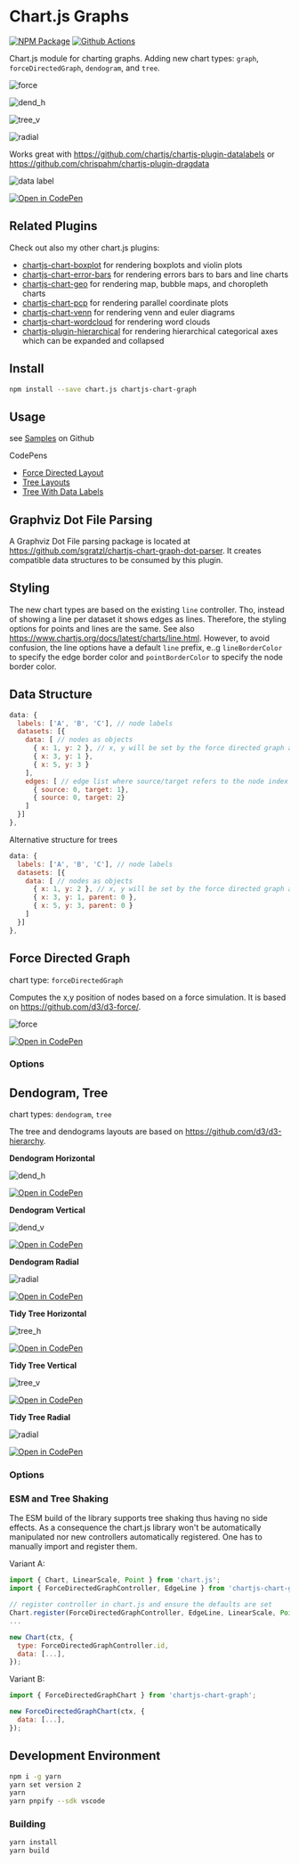 # Chart.js Graphs

[![NPM Package][npm-image]][npm-url] [![Github Actions][github-actions-image]][github-actions-url]

Chart.js module for charting graphs. Adding new chart types: `graph`, `forceDirectedGraph`, `dendogram`, and `tree`.

![force](https://user-images.githubusercontent.com/4129778/65398353-9bc03f80-dd84-11e9-8f14-339635c1ba4e.png)

![dend_h](https://user-images.githubusercontent.com/4129778/65398352-9bc03f80-dd84-11e9-9197-ecb66a872736.png)

![tree_v](https://user-images.githubusercontent.com/4129778/65398350-9bc03f80-dd84-11e9-8c94-e93c07040ee7.png)

![radial](https://user-images.githubusercontent.com/4129778/65398354-9bc03f80-dd84-11e9-9633-c4c80bd9c384.png)

Works great with https://github.com/chartjs/chartjs-plugin-datalabels or https://github.com/chrispahm/chartjs-plugin-dragdata

![data label](https://user-images.githubusercontent.com/4129778/65398517-a0392800-dd85-11e9-800a-144a13ad2ba1.png)

[![Open in CodePen][codepen]](https://codepen.io/sgratzl/pen/vYNVbgd)

## Related Plugins

Check out also my other chart.js plugins:

- [chartjs-chart-boxplot](https://github.com/sgratzl/chartjs-chart-boxplot) for rendering boxplots and violin plots
- [chartjs-chart-error-bars](https://github.com/sgratzl/chartjs-chart-error-bars) for rendering errors bars to bars and line charts
- [chartjs-chart-geo](https://github.com/sgratzl/chartjs-chart-geo) for rendering map, bubble maps, and choropleth charts
- [chartjs-chart-pcp](https://github.com/sgratzl/chartjs-chart-pcp) for rendering parallel coordinate plots
- [chartjs-chart-venn](https://github.com/sgratzl/chartjs-chart-venn) for rendering venn and euler diagrams
- [chartjs-chart-wordcloud](https://github.com/sgratzl/chartjs-chart-wordcloud) for rendering word clouds
- [chartjs-plugin-hierarchical](https://github.com/sgratzl/chartjs-plugin-hierarchical) for rendering hierarchical categorical axes which can be expanded and collapsed

## Install

```bash
npm install --save chart.js chartjs-chart-graph
```

## Usage

see [Samples](https://github.com/sgratzl/chartjs-chart-graph/tree/master/samples) on Github

CodePens

- [Force Directed Layout](https://codepen.io/sgratzl/pen/mdezvmL)
- [Tree Layouts](https://codepen.io/sgratzl/pen/jObedwg)
- [Tree With Data Labels](https://codepen.io/sgratzl/pen/vYNVbgd)

## Graphviz Dot File Parsing

A Graphviz Dot File parsing package is located at https://github.com/sgratzl/chartjs-chart-graph-dot-parser.
It creates compatible data structures to be consumed by this plugin.

## Styling

The new chart types are based on the existing `line` controller. Tho, instead of showing a line per dataset it shows edges as lines. Therefore, the styling options for points and lines are the same. See also https://www.chartjs.org/docs/latest/charts/line.html. However, to avoid confusion, the line options have a default `line` prefix, e..g `lineBorderColor` to specify the edge border color and `pointBorderColor` to specify the node border color.

## Data Structure

```js
data: {
  labels: ['A', 'B', 'C'], // node labels
  datasets: [{
    data: [ // nodes as objects
      { x: 1, y: 2 }, // x, y will be set by the force directed graph and can be omitted
      { x: 3, y: 1 },
      { x: 5, y: 3 }
    ],
    edges: [ // edge list where source/target refers to the node index
      { source: 0, target: 1},
      { source: 0, target: 2}
    ]
  }]
},
```

Alternative structure for trees

```js
data: {
  labels: ['A', 'B', 'C'], // node labels
  datasets: [{
    data: [ // nodes as objects
      { x: 1, y: 2 }, // x, y will be set by the force directed graph and can be omitted
      { x: 3, y: 1, parent: 0 },
      { x: 5, y: 3, parent: 0 }
    ]
  }]
},
```

## Force Directed Graph

chart type: `forceDirectedGraph`

Computes the x,y position of nodes based on a force simulation. It is based on https://github.com/d3/d3-force/.

![force](https://user-images.githubusercontent.com/4129778/65398353-9bc03f80-dd84-11e9-8f14-339635c1ba4e.png)

[![Open in CodePen][codepen]](https://codepen.io/sgratzl/pen/mdezvmL)

### Options

## Dendogram, Tree

chart types: `dendogram`, `tree`

The tree and dendograms layouts are based on https://github.com/d3/d3-hierarchy.

**Dendogram Horizontal**

![dend_h](https://user-images.githubusercontent.com/4129778/65398352-9bc03f80-dd84-11e9-9197-ecb66a872736.png)

[![Open in CodePen][codepen]](https://codepen.io/sgratzl/pen/jObedwg)

**Dendogram Vertical**

![dend_v](https://user-images.githubusercontent.com/4129778/65398355-9bc03f80-dd84-11e9-9ea3-9501a79491fb.png)

[![Open in CodePen][codepen]](https://codepen.io/sgratzl/pen/jObedwg)

**Dendogram Radial**

![radial](https://user-images.githubusercontent.com/4129778/65398460-581a0580-dd85-11e9-93b6-b70946f1155f.png)

[![Open in CodePen][codepen]](https://codepen.io/sgratzl/pen/jObedwg)

**Tidy Tree Horizontal**

![tree_h](https://user-images.githubusercontent.com/4129778/65398351-9bc03f80-dd84-11e9-83f9-50b454fa6929.png)

[![Open in CodePen][codepen]](https://codepen.io/sgratzl/pen/jObedwg)

**Tidy Tree Vertical**

![tree_v](https://user-images.githubusercontent.com/4129778/65398350-9bc03f80-dd84-11e9-8c94-e93c07040ee7.png)

[![Open in CodePen][codepen]](https://codepen.io/sgratzl/pen/jObedwg)

**Tidy Tree Radial**

![radial](https://user-images.githubusercontent.com/4129778/65398354-9bc03f80-dd84-11e9-9633-c4c80bd9c384.png)

[![Open in CodePen][codepen]](https://codepen.io/sgratzl/pen/jObedwg)

### Options

### ESM and Tree Shaking

The ESM build of the library supports tree shaking thus having no side effects. As a consequence the chart.js library won't be automatically manipulated nor new controllers automatically registered. One has to manually import and register them.

Variant A:

```js
import { Chart, LinearScale, Point } from 'chart.js';
import { ForceDirectedGraphController, EdgeLine } from 'chartjs-chart-graph';

// register controller in chart.js and ensure the defaults are set
Chart.register(ForceDirectedGraphController, EdgeLine, LinearScale, Point);
...

new Chart(ctx, {
  type: ForceDirectedGraphController.id,
  data: [...],
});
```

Variant B:

```js
import { ForceDirectedGraphChart } from 'chartjs-chart-graph';

new ForceDirectedGraphChart(ctx, {
  data: [...],
});
```

## Development Environment

```sh
npm i -g yarn
yarn set version 2
yarn
yarn pnpify --sdk vscode
```

### Building

```sh
yarn install
yarn build
```

[npm-image]: https://badge.fury.io/js/chartjs-chart-graph.svg
[npm-url]: https://npmjs.org/package/chartjs-chart-graph
[github-actions-image]: https://github.com/sgratzl/chartjs-chart-graph/workflows/ci/badge.svg
[github-actions-url]: https://github.com/sgratzl/chartjs-chart-graph/actions
[codepen]: https://img.shields.io/badge/CodePen-open-blue?logo=codepen
